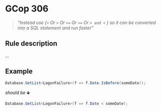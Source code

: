﻿# GCop 306

> *"Instead use \{`<` Or `>` Or `<=` Or `>=` Or `> and <` } so it can be converted into a SQL statement and run faster"*

## Rule description

...

## Example

```csharp
Database.GetList<LogonFailure>(f => f.Date.IsBefore(someDate));
```

*should be* 🡻

```csharp
Database.GetList<LogonFailure>(f => f.Date < someDate);
```